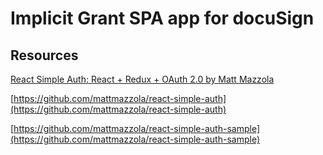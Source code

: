 # Implicit Grant SPA app for docuSign

## Resources
[React Simple Auth: React + Redux + OAuth 2.0 by Matt Mazzola](https://medium.com/@mattmazzola/react-simple-auth-react-redux-oauth-2-0-de6ea9df0a63)

[https://github.com/mattmazzola/react-simple-auth](https://github.com/mattmazzola/react-simple-auth)

[https://github.com/mattmazzola/react-simple-auth-sample](https://github.com/mattmazzola/react-simple-auth-sample)